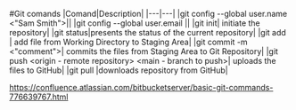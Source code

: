 #Git comands
|Comand|Description|
|---|---|
|git config --global user.name <"Sam Smith">||
|git config --global user.email <email address>||
|git init| initiate the repository|
|git status|presents the status of the current repository|
|git add <filename>| add file from Working Directory to Staging Area|
|git commit -m <"comment">| commits the files from Staging Area to Git Repository|
|git push <origin - remote repository> <main - branch to push>| uploads the files to GitHub|
|git pull <git https address>|downloads repository from GitHub|

https://confluence.atlassian.com/bitbucketserver/basic-git-commands-776639767.html
